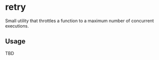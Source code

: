 retry
===

Small utility that throttles a function to a maximum number of concurrent executions.

Usage
---

TBD

